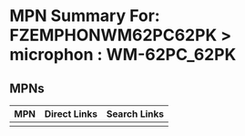 



# MPN Summary For: FZEMPHONWM62PC62PK > microphon : WM-62PC_62PK

## MPNs
  

|MPN|Direct Links|Search Links|
| :--- | :--- | :--- |
||||
